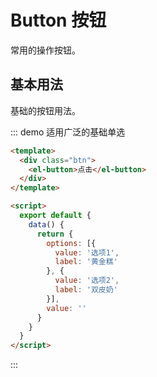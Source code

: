 # Button 按钮

常用的操作按钮。

## 基本用法

基础的按钮用法。

::: demo 适用广泛的基础单选
```html
<template>
  <div class="btn">
    <el-button>点击</el-button>
  </div>
</template>

<script>
  export default {
    data() {
      return {
        options: [{
          value: '选项1',
          label: '黄金糕'
        }, {
          value: '选项2',
          label: '双皮奶'
        }],
        value: ''
      }
    }
  }
</script>
```
:::